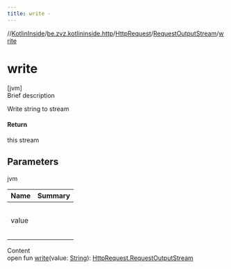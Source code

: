 ```yaml
---
title: write -
---
```

//[KotlinInside](../../../index.md)/[be.zvz.kotlininside.http](../../index.md)/[HttpRequest](../index.md)/[RequestOutputStream](index.md)/[write](write.md)



# write  
[jvm]  
Brief description  


Write string to stream



#### Return  


this stream



## Parameters  
  
jvm  
  
|  Name|  Summary| 
|---|---|
| value| <br><br><br><br>
  
  
Content  
open fun [write](write.md)(value: [String](https://docs.oracle.com/javase/7/docs/api/java/lang/String.html)): [HttpRequest.RequestOutputStream](index.md)  



